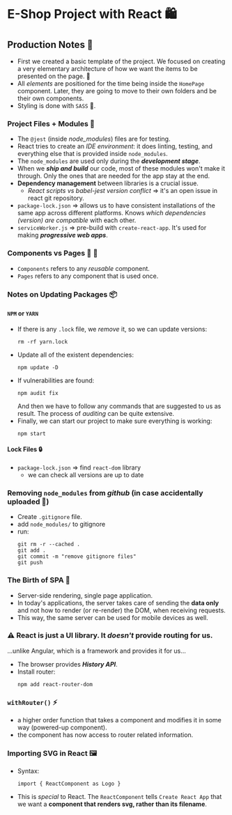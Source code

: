 # E-Shop Project with React 🛍️

## Production Notes 💭

- First we created a basic template of the project. We focused on creating a very elementary architecture of how we want the items to be presented on the page. 🌳
- All _elements_ are positioned for the time being inside the `HomePage` component. Later, they are going to move to their own folders and be their own components.
- Styling is done with `SASS` 💅.

### Project Files + Modules 📁

- The `@jest` (inside _node_modules_) files are for testing.
- React tries to create an _IDE environment_: it does linting, testing, and everything else that is provided inside `node_modules`.
- The `node_modules` are used only during the **_development stage_**.
- When we **_ship and build_** our code, most of these modules won't make it through. Only the ones that are needed for the app stay at the end.
- **Dependency management** between libraries is a crucial issue.
  - _React scripts vs babel-jest version conflict_ => it's an open issue in react git repository.
- `package-lock.json` => allows us to have consistent installations of the same app across different platforms. Knows _which dependencies (version) are compatible_ with each other.
- `serviceWorker.js` => pre-build with `create-react-app`. It's used for making **_progressive web apps_**.

### Components vs Pages 🧱 📄

- `Components` refers to any _reusable_ component.
- `Pages` refers to any component that is used once.

### Notes on Updating Packages 📦

#### `NPM` or `YARN`

- If there is any `.lock` file, we _remove_ it, so we can update versions:
  ```
  rm -rf yarn.lock
  ```
- Update all of the existent dependencies:
  ```
  npm update -D
  ```
- If vulnerabilities are found:
  ```
  npm audit fix
  ```
  And then we have to follow any commands that are suggested to us as result. The process of _auditing_ can be quite extensive.
- Finally, we can start our project to make sure everything is working:
  ```
  npm start
  ```

#### Lock Files 🔒

- `package-lock.json` => find `react-dom` library
  - we can check all versions are up to date

### Removing `node_modules` from **_github_** (in case accidentally uploaded 🙈)

- Create `.gitignore` file.
- add `node_modules/` to gitignore
- run:
  ```
  git rm -r --cached .
  git add .
  git commit -m "remove gitignore files"
  git push
  ```

### The Birth of SPA 🍎

- Server-side rendering, single page application.
- In today's applications, the server takes care of sending the **data only** and not how to render (or re-render) the DOM, when receiving requests.
- This way, the same server can be used for mobile devices as well.

### ⚠️ React is just a UI library. It _doesn't_ provide **routing** for us.

...unlike Angular, which is a framework and provides it for us...

- The browser provides **_History API_**.
- Install router:
  ```
  npm add react-router-dom
  ```

### `withRouter()` ⚡️

- a higher order function that takes a component and modifies it in some way (powered-up component).
- the component has now access to router related information.

### Importing SVG in React 🖼️

- Syntax:
  ```
  import { ReactComponent as Logo }
  ```
- This is _special_ to React. The `ReactComponent` tells `Create React App` that we want a **component that renders svg, rather than its filename**.

